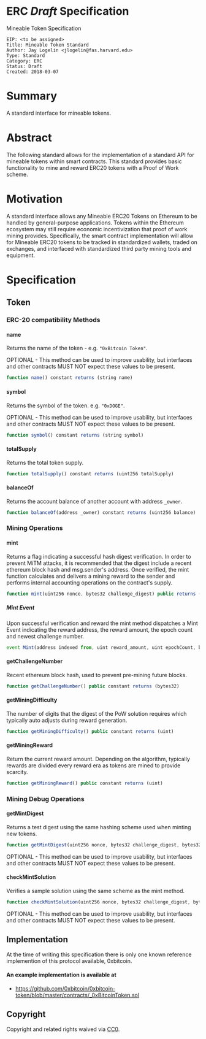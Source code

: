 # ERC *Draft* Specification
Mineable Token Specification

    EIP: <to be assigned>
    Title: Mineable Token Standard
    Author: Jay Logelin <jlogelin@fas.harvard.edu>
    Type: Standard
    Category: ERC
    Status: Draft
    Created: 2018-03-07

# Summary
A standard interface for mineable tokens.

# Abstract
The following standard allows for the implementation of a standard API for mineable tokens within smart contracts. This standard provides basic functionality to mine and reward ERC20 tokens with a Proof of Work scheme.

# Motivation
A standard interface allows any Mineable ERC20 Tokens on Ethereum to be handled by general-purpose applications. Tokens within the Ethereum ecosystem may still require economic incentivization that proof of work mining provides. Specifically, the smart contract implementation will allow for Mineable ERC20 tokens to be tracked in standardized wallets, traded on exchanges, and interfaced with standardized third party mining tools and equipment.

# Specification
## Token
### ERC-20 compatibility Methods

#### name

Returns the name of the token - e.g. `"0xBitcoin Token"`.

OPTIONAL - This method can be used to improve usability,
but interfaces and other contracts MUST NOT expect these values to be present.

``` js
function name() constant returns (string name)
```

#### symbol

Returns the symbol of the token. e.g. `"0xDOGE"`.

OPTIONAL - This method can be used to improve usability,
but interfaces and other contracts MUST NOT expect these values to be present.

``` js
function symbol() constant returns (string symbol)
```
#### totalSupply

Returns the total token supply.

``` js
function totalSupply() constant returns (uint256 totalSupply)
```

#### balanceOf

Returns the account balance of another account with address `_owner`.

``` js
function balanceOf(address _owner) constant returns (uint256 balance)
```

### Mining Operations


#### mint

Returns a flag indicating a successful hash digest verification. In order to prevent MiTM attacks, it is recommended that the digest include a recent ethereum block hash and msg.sender's address. Once verified, the mint function calculates and delivers a mining reward to the sender and performs internal accounting operations on the contract's supply.

``` js
function mint(uint256 nonce, bytes32 challenge_digest) public returns (bool success)
```

##### *Mint Event*

Upon successful verification and reward the mint method dispatches a Mint Event indicating the reward address, the reward amount, the epoch count and newest challenge number.

``` js
event Mint(address indexed from, uint reward_amount, uint epochCount, bytes32 newChallengeNumber);
```

#### getChallengeNumber

Recent ethereum block hash, used to prevent pre-mining future blocks.

``` js
function getChallengeNumber() public constant returns (bytes32) 
```

#### getMiningDifficulty

The number of digits that the digest of the PoW solution requires which typically auto adjusts during reward generation.

``` js
function getMiningDifficulty() public constant returns (uint)
```

#### getMiningReward

Return the current reward amount. Depending on the algorithm, typically rewards are divided every reward era as tokens are mined to provide scarcity.

``` js
function getMiningReward() public constant returns (uint)
```

### Mining Debug Operations


#### getMintDigest

Returns a test digest using the same hashing scheme used when minting new tokens.

``` js
function getMintDigest(uint256 nonce, bytes32 challenge_digest, bytes32 challenge_number) public view returns (bytes32 digesttest)
```
OPTIONAL - This method can be used to improve usability,
but interfaces and other contracts MUST NOT expect these values to be present.


#### checkMintSolution

Verifies a sample solution using the same scheme as the mint method.

``` js
function checkMintSolution(uint256 nonce, bytes32 challenge_digest, bytes32 challenge_number, uint testTarget) public view returns (bool success) 
```
OPTIONAL - This method can be used to improve usability,
but interfaces and other contracts MUST NOT expect these values to be present.

## Implementation

At the time of writing this specification there is only one known reference implemention of this protocol available, 0xbitcoin.

#### An example implementation is available at
- https://github.com/0xbitcoin/0xbitcoin-token/blob/master/contracts/_0xBitcoinToken.sol

## Copyright
Copyright and related rights waived via [CC0](https://creativecommons.org/publicdomain/zero/1.0/).
